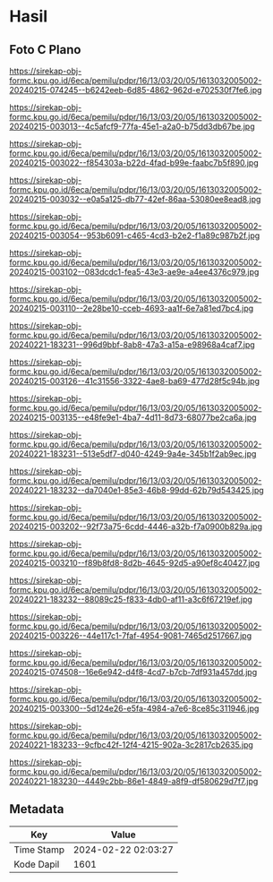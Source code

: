# Hasil

## Foto C Plano

https://sirekap-obj-formc.kpu.go.id/6eca/pemilu/pdpr/16/13/03/20/05/1613032005002-20240215-074245--b6242eeb-6d85-4862-962d-e702530f7fe6.jpg

https://sirekap-obj-formc.kpu.go.id/6eca/pemilu/pdpr/16/13/03/20/05/1613032005002-20240215-003013--4c5afcf9-77fa-45e1-a2a0-b75dd3db67be.jpg

https://sirekap-obj-formc.kpu.go.id/6eca/pemilu/pdpr/16/13/03/20/05/1613032005002-20240215-003022--f854303a-b22d-4fad-b99e-faabc7b5f890.jpg

https://sirekap-obj-formc.kpu.go.id/6eca/pemilu/pdpr/16/13/03/20/05/1613032005002-20240215-003032--e0a5a125-db77-42ef-86aa-53080ee8ead8.jpg

https://sirekap-obj-formc.kpu.go.id/6eca/pemilu/pdpr/16/13/03/20/05/1613032005002-20240215-003054--953b6091-c465-4cd3-b2e2-f1a89c987b2f.jpg

https://sirekap-obj-formc.kpu.go.id/6eca/pemilu/pdpr/16/13/03/20/05/1613032005002-20240215-003102--083dcdc1-fea5-43e3-ae9e-a4ee4376c979.jpg

https://sirekap-obj-formc.kpu.go.id/6eca/pemilu/pdpr/16/13/03/20/05/1613032005002-20240215-003110--2e28be10-cceb-4693-aa1f-6e7a81ed7bc4.jpg

https://sirekap-obj-formc.kpu.go.id/6eca/pemilu/pdpr/16/13/03/20/05/1613032005002-20240221-183231--996d9bbf-8ab8-47a3-a15a-e98968a4caf7.jpg

https://sirekap-obj-formc.kpu.go.id/6eca/pemilu/pdpr/16/13/03/20/05/1613032005002-20240215-003126--41c31556-3322-4ae8-ba69-477d28f5c94b.jpg

https://sirekap-obj-formc.kpu.go.id/6eca/pemilu/pdpr/16/13/03/20/05/1613032005002-20240215-003135--e48fe9e1-4ba7-4d11-8d73-68077be2ca6a.jpg

https://sirekap-obj-formc.kpu.go.id/6eca/pemilu/pdpr/16/13/03/20/05/1613032005002-20240221-183231--513e5df7-d040-4249-9a4e-345b1f2ab9ec.jpg

https://sirekap-obj-formc.kpu.go.id/6eca/pemilu/pdpr/16/13/03/20/05/1613032005002-20240221-183232--da7040e1-85e3-46b8-99dd-62b79d543425.jpg

https://sirekap-obj-formc.kpu.go.id/6eca/pemilu/pdpr/16/13/03/20/05/1613032005002-20240215-003202--92f73a75-6cdd-4446-a32b-f7a0900b829a.jpg

https://sirekap-obj-formc.kpu.go.id/6eca/pemilu/pdpr/16/13/03/20/05/1613032005002-20240215-003210--f89b8fd8-8d2b-4645-92d5-a90ef8c40427.jpg

https://sirekap-obj-formc.kpu.go.id/6eca/pemilu/pdpr/16/13/03/20/05/1613032005002-20240221-183232--88089c25-f833-4db0-af11-a3c6f67219ef.jpg

https://sirekap-obj-formc.kpu.go.id/6eca/pemilu/pdpr/16/13/03/20/05/1613032005002-20240215-003226--44e117c1-7faf-4954-9081-7465d2517667.jpg

https://sirekap-obj-formc.kpu.go.id/6eca/pemilu/pdpr/16/13/03/20/05/1613032005002-20240215-074508--16e6e942-d4f8-4cd7-b7cb-7df931a457dd.jpg

https://sirekap-obj-formc.kpu.go.id/6eca/pemilu/pdpr/16/13/03/20/05/1613032005002-20240215-003300--5d124e26-e5fa-4984-a7e6-8ce85c311946.jpg

https://sirekap-obj-formc.kpu.go.id/6eca/pemilu/pdpr/16/13/03/20/05/1613032005002-20240221-183233--9cfbc42f-12f4-4215-902a-3c2817cb2635.jpg

https://sirekap-obj-formc.kpu.go.id/6eca/pemilu/pdpr/16/13/03/20/05/1613032005002-20240221-183230--4449c2bb-86e1-4849-a8f9-df580629d7f7.jpg


## Metadata

| Key        | Value               |
| ---------- | ------------------- |
| Time Stamp | 2024-02-22 02:03:27 |
| Kode Dapil | 1601                |



